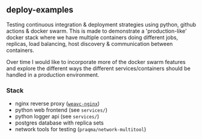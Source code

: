 ## deploy-examples

Testing continuous integration & deployment strategies using python, github actions & docker swarm. This is made to demonstrate a 'production-like' docker stack where we have multiple containers doing different jobs, replicas, load balancing, host discovery & communication between containers.

Over time I would like to incorporate more of the docker swarm features and explore the different ways the different services/containers should be handled in a production environment.

### Stack
- nginx reverse proxy ([`weavc-nginx`](https://github.com/weavc/weavc-nginx))
- python web frontend (see `services/`)
- python logger api (see `services/`)
- postgres database with replica sets
- network tools for testing (`praqma/network-multitool`)

